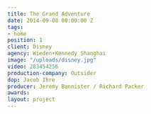```yaml
---
title: The Grand Adventure
date: 2014-09-08 00:00:00 Z
tags:
- home
position: 1
client: Disney
agency: Wieden+Kennedy Shanghai
image: "/uploads/disney.jpg"
video: 283454256
production-company: Outsider
dop: Jacob Ihre
producer: Jeremy Bannister / Richard Packer
awards:
layout: project
---
```


